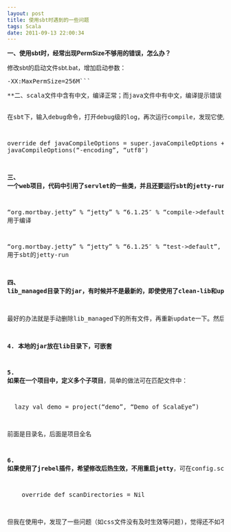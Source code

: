 ```yaml
---
layout: post
title: 使用sbt时遇到的一些问题
tags: Scala
date: 2011-09-13 22:00:34
---
```


**一、使用sbt时，经常出现PermSize不够用的错误，怎么办？**
<p>修改sbt的启动文件sbt.bat，增加启动参数：
<pre class="csharpcode">-XX:MaxPermSize=256M```
<p>**二、scala文件中含有中文，编译正常；而java文件中有中文，编译提示错误（注：java文件为utf8，而系统字符集为gbk）**

在sbt下，输入debug命令，打开debug级的log，再次运行compile，发现它使用的scalac有utf8的选项，而javac没有，说明javac使用的是系统默认字符集。需要更改项目配置文件project/build/config.scala，在里面添加一行：

override def javaCompileOptions = super.javaCompileOptions ++ javaCompileOptions(&#8220;-encoding&#8221;, &#8220;utf8&#8243;)

**三、 一个web项目，代码中引用了servlet的一些类，并且还要运行sbt的jetty-run，则需要要匹配文件中增加：**

&#8220;org.mortbay.jetty&#8221; % &#8220;jetty&#8221; % &#8220;6.1.25&#8243; % &#8220;compile->default&#8221;, // 用于编译

&#8220;org.mortbay.jetty&#8221; % &#8220;jetty&#8221; % &#8220;6.1.25&#8243; % &#8220;test->default&#8221;, // 用于sbt的jetty-run

**四、 lib_managed目录下的jar，有时候并不是最新的，即使使用了clean-lib和update。**

最好的办法就是手动删除lib_managed下的所有文件，再重新update一下。然后再编译，运行。

**4. 本地的jar放在lib目录下，可嵌套**

**5. 如果在一个项目中，定义多个子项目**，简单的做法可在匹配文件中：

&nbsp; lazy val demo = project(&#8220;demo&#8221;, &#8220;Demo of ScalaEye&#8221;)

前面是目录名，后面是项目全名

**6. 如果使用了jrebel插件，希望修改后热生效，不用重启jetty**，可在config.scala中增加：

&nbsp;&nbsp;&nbsp; override def scanDirectories = Nil

但我在使用中，发现了一些问题（如css文件没有及时生效等问题)，觉得还不如不用，直接让jetty重新载入吧。
